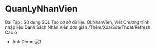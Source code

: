 # QuanLyNhanVien
Bài Tập : Sử dụng SQL Tạo cơ sở dữ liệu QLNhanVien, Viết Chương trình nhập liệu Danh Sách Nhân Viên đơn giản /Thêm/Xóa/Sửa/Thoát/Refresh Các ô

- Ảnh Demo
![1](https://github.com/TrinhTuandan/QuanLyNhanVien/assets/103828753/4aa71226-83d7-46f4-86cd-1bdedf97fe5d)
